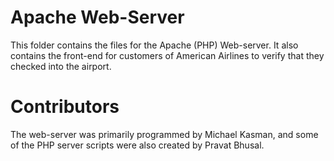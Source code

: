 # Apache Web-Server
This folder contains the files for the Apache (PHP) Web-server. It also contains the front-end for
customers of American Airlines to verify that they checked into the airport.

# Contributors
The web-server was primarily programmed by Michael Kasman, and some of the PHP server scripts
were also created by Pravat Bhusal.
